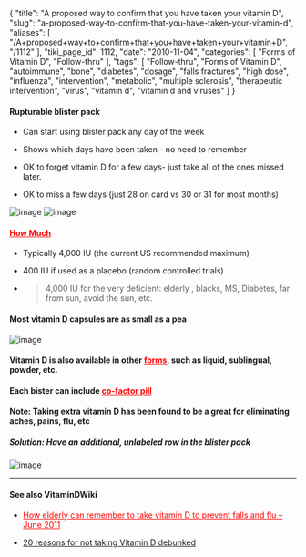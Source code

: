 {
    "title": "A proposed way to confirm that you have taken your vitamin D",
    "slug": "a-proposed-way-to-confirm-that-you-have-taken-your-vitamin-d",
    "aliases": [
        "/A+proposed+way+to+confirm+that+you+have+taken+your+vitamin+D",
        "/1112"
    ],
    "tiki_page_id": 1112,
    "date": "2010-11-04",
    "categories": [
        "Forms of Vitamin D",
        "Follow-thru"
    ],
    "tags": [
        "Follow-thru",
        "Forms of Vitamin D",
        "autoimmune",
        "bone",
        "diabetes",
        "dosage",
        "falls fractures",
        "high dose",
        "influenza",
        "intervention",
        "metabolic",
        "multiple sclerosis",
        "therapeutic intervention",
        "virus",
        "vitamin d",
        "vitamin d and viruses"
    ]
}


#### Rupturable blister pack

* Can start using blister pack any day of the week

* Shows which days have been taken - no need to remember

* OK to forget vitamin D for a few days- just take all of the ones missed later.

* OK to miss a few days (just 28 on card vs 30 or 31 for most months)

<img src="https://d1bk1kqxc0sym.cloudfront.net/attachments/gif/blister1.gif" alt="image" style="max-width: 250px;">

<img src="https://d1bk1kqxc0sym.cloudfront.net/attachments/gif/daily-vitamin-d-bister-pack.gif" alt="image">

#### <a href="/posts/how-much" style="color: red; text-decoration: underline;" title="This link has an unknown page_id: 766">How Much</a>

* Typically 4,000 IU (the current US recommended maximum)

* 400 IU if used as a placebo (random controlled trials)

* > 4,000 IU for the very deficient: elderly , blacks, MS, Diabetes, far from sun, avoid the sun, etc.

#### Most vitamin D capsules are as small as a pea

<img src="/attachments/d3.mock.jpg" alt="image" style="max-width: 100px;">

#### Vitamin D is also available in other <a href="/posts/forms" style="color: red; text-decoration: underline;" title="This link has an unknown page_id: 120">forms</a>, such as liquid, sublingual, powder, etc.

#### Each bister can include <a href="/posts/co-factor-pill" style="color: red; text-decoration: underline;" title="This link has an unknown page_id: 1270">co-factor pill</a>

#### Note: Taking extra vitamin D has been found to be a great for eliminating aches, pains, flu, etc

##### Solution: Have an additional, unlabeled row in the blister pack

<img src="https://d1bk1kqxc0sym.cloudfront.net/attachments/gif/vitamin-d-bister-pack-plus.gif" alt="image" style="max-width: 200px;">

---

#### See also VitaminDWiki

* <a href="/posts/how-elderly-can-remember-to-take-vitamin-d-to-prevent-falls-and-flu" style="color: red; text-decoration: underline;" title="This link has an unknown page_id: 1687">How elderly can remember to take vitamin D to prevent falls and flu – June 2011</a>

* [20 reasons for not taking Vitamin D debunked](/posts/20-reasons-for-not-taking-vitamin-d-debunked)